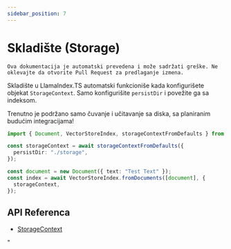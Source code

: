 ```yaml
---
sidebar_position: 7
---
```


# Skladište (Storage)

`Ova dokumentacija je automatski prevedena i može sadržati greške. Ne oklevajte da otvorite Pull Request za predlaganje izmena.`

Skladište u LlamaIndex.TS automatski funkcioniše kada konfigurišete objekat `StorageContext`. Samo konfigurišite `persistDir` i povežite ga sa indeksom.

Trenutno je podržano samo čuvanje i učitavanje sa diska, sa planiranim budućim integracijama!

```typescript
import { Document, VectorStoreIndex, storageContextFromDefaults } from "./src";

const storageContext = await storageContextFromDefaults({
  persistDir: "./storage",
});

const document = new Document({ text: "Test Text" });
const index = await VectorStoreIndex.fromDocuments([document], {
  storageContext,
});
```

## API Referenca

- [StorageContext](../../api/interfaces/StorageContext.md)

"
